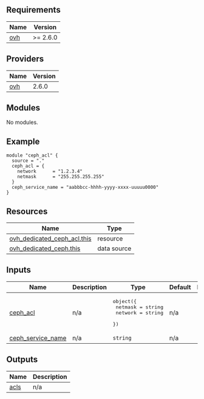 ## Requirements

| Name | Version |
|------|---------|
| <a name="requirement_ovh"></a> [ovh](#requirement\_ovh) | >= 2.6.0 |

## Providers

| Name | Version |
|------|---------|
| <a name="provider_ovh"></a> [ovh](#provider\_ovh) | 2.6.0 |

## Modules

No modules.

## Example
```hcl
module "ceph_acl" {
  source = "."
  ceph_acl = {
    network      = "1.2.3.4"
    netmask      = "255.255.255.255"
  }
  ceph_service_name = "aabbbcc-hhhh-yyyy-xxxx-uuuuu0000"
}
```

## Resources

| Name | Type |
|------|------|
| [ovh_dedicated_ceph_acl.this](https://registry.terraform.io/providers/ovh/ovh/latest/docs/resources/dedicated_ceph_acl) | resource |
| [ovh_dedicated_ceph.this](https://registry.terraform.io/providers/ovh/ovh/latest/docs/data-sources/dedicated_ceph) | data source |

## Inputs

| Name | Description | Type | Default | Required |
|------|-------------|------|---------|:--------:|
| <a name="input_ceph_acl"></a> [ceph\_acl](#input\_ceph\_acl) | n/a | <pre>object({<br/>    netmask      = string<br/>    network      = string<br/>  })</pre> | n/a | yes |
| <a name="input_ceph_service_name"></a> [ceph\_service\_name](#input\_ceph\_service\_name) | n/a | `string` | n/a | yes |

## Outputs

| Name | Description |
|------|-------------|
| <a name="output_acls"></a> [acls](#output\_acls) | n/a |
